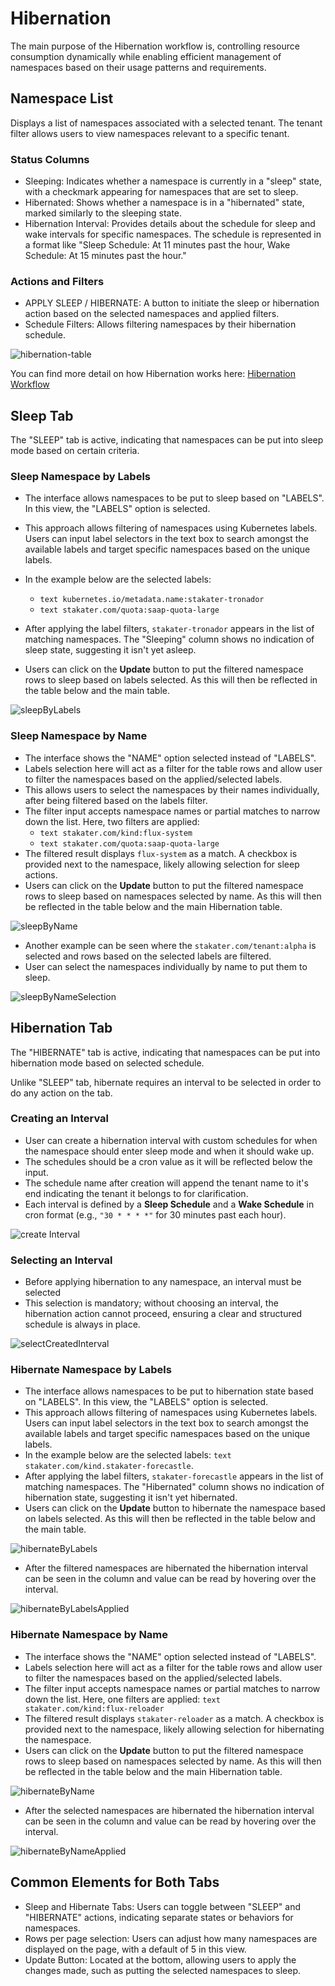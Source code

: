 # Hibernation

The main purpose of the Hibernation workflow is, controlling resource consumption dynamically while enabling efficient management of namespaces based on their usage patterns and requirements.

## Namespace List

Displays a list of namespaces associated with a selected tenant. The tenant filter allows users to view namespaces relevant to a specific tenant.

### Status Columns

- Sleeping: Indicates whether a namespace is currently in a "sleep" state, with a checkmark appearing for namespaces that are set to sleep.
- Hibernated: Shows whether a namespace is in a "hibernated" state, marked similarly to the sleeping state.
- Hibernation Interval: Provides details about the schedule for sleep and wake intervals for specific namespaces. The schedule is represented in a format like "Sleep Schedule: At 11 minutes past the hour, Wake Schedule: At 15 minutes past the hour."

### Actions and Filters

- APPLY SLEEP / HIBERNATE: A button to initiate the sleep or hibernation action based on the selected namespaces and applied filters.
- Schedule Filters: Allows filtering namespaces by their hibernation schedule.

![hibernation-table](../images/hibernation_table.png)

You can find more detail on how Hibernation works here: [Hibernation Workflow](../how-to-guides/hibernation-workflow.md)

## Sleep Tab

The "SLEEP" tab is active, indicating that namespaces can be put into sleep mode based on certain criteria.

### Sleep Namespace by Labels

- The interface allows namespaces to be put to sleep based on "LABELS". In this view, the "LABELS" option is selected.
- This approach allows filtering of namespaces using Kubernetes labels. Users can input label selectors in the text box to search amongst the available labels and target specific namespaces based on the unique labels.
- In the example below are the selected labels:
    - ```text kubernetes.io/metadata.name:stakater-tronador```
    - ```text stakater.com/quota:saap-quota-large```

- After applying the label filters, ```stakater-tronador``` appears in the list of matching namespaces. The "Sleeping" column shows no indication of sleep state, suggesting it isn't yet asleep.
- Users can click on the **Update** button to put the filtered namespace rows to sleep based on labels selected. As this will then be reflected in the table below and the main table.

![sleepByLabels](../images/sleepByLabels.png)

### Sleep Namespace by Name

- The interface shows the "NAME" option selected instead of "LABELS".
- Labels selection here will act as a filter for the table rows and allow user to filter the namespaces based on the applied/selected labels.
- This allows users to select the namespaces by their names individually, after being filtered based on the labels filter.
- The filter input accepts namespace names or partial matches to narrow down the list. Here, two filters are applied:
    - ```text stakater.com/kind:flux-system```
    - ```text stakater.com/quota:saap-quota-large```
- The filtered result displays ```flux-system``` as a match. A checkbox is provided next to the namespace, likely allowing selection for sleep actions.
- Users can click on the **Update** button to put the filtered namespace rows to sleep based on namespaces selected by name. As this will then be reflected in the table below and the main Hibernation table.

![sleepByName](../images/sleepByName.png)

- Another example can be seen where the ```stakater.com/tenant:alpha``` is selected and rows based on the selected labels are filtered.
- User can select the namespaces individually by name to put them to sleep.

![sleepByNameSelection](../images/sleepByNameSelection.png)

## Hibernation Tab

The "HIBERNATE" tab is active, indicating that namespaces can be put into hibernation mode based on selected schedule.

Unlike "SLEEP" tab, hibernate requires an interval to be selected in order to do any action on the tab.

### Creating an Interval

- User can create a hibernation interval with custom schedules for when the namespace should enter sleep mode and when it should wake up.
- The schedules should be a cron value as it will be reflected below the input.
- The schedule name after creation will append the tenant name to it's end indicating the tenant it belongs to for clarification.
- Each interval is defined by a **Sleep Schedule** and a **Wake Schedule** in cron format (e.g., `"30 * * * *"` for 30 minutes past each hour).

![create Interval](../images/createInterval.png)

### Selecting an Interval

- Before applying hibernation to any namespace, an interval must be selected
- This selection is mandatory; without choosing an interval, the hibernation action cannot proceed, ensuring a clear and structured schedule is always in place.

![selectCreatedInterval](../images/selectCreatedInterval.png)

### Hibernate Namespace by Labels

- The interface allows namespaces to be put to hibernation state based on "LABELS". In this view, the "LABELS" option is selected.
- This approach allows filtering of namespaces using Kubernetes labels. Users can input label selectors in the text box to search amongst the available labels and target specific namespaces based on the unique labels.
- In the example below are the selected labels: ```text stakater.com/kind.stakater-forecastle```.
- After applying the label filters, ```stakater-forecastle``` appears in the list of matching namespaces. The "Hibernated" column shows no indication of hibernation state, suggesting it isn't yet hibernated.
- Users can click on the **Update** button to hibernate the namespace based on labels selected. As this will then be reflected in the table below and the main table.

![hibernateByLabels](../images/hibernateByLabels.png)

- After the filtered namespaces are hibernated the hibernation interval can be seen in the column and value can be read by hovering over the interval.

![hibernateByLabelsApplied](../images/hibernateByLabelsApplied.png)

### Hibernate Namespace by Name

- The interface shows the "NAME" option selected instead of "LABELS".
- Labels selection here will act as a filter for the table rows and allow user to filter the namespaces based on the applied/selected labels.
- The filter input accepts namespace names or partial matches to narrow down the list. Here, one filters are applied: ```text stakater.com/kind:flux-reloader```
- The filtered result displays ```stakater-reloader``` as a match. A checkbox is provided next to the namespace, likely allowing selection for hibernating the namespace.
- Users can click on the **Update** button to put the filtered namespace rows to sleep based on namespaces selected by name. As this will then be reflected in the table below and the main Hibernation table.

![hibernateByName](../images/hibernateByName.png)

- After the selected namespaces are hibernated the hibernation interval can be seen in the column and value can be read by hovering over the interval.

![hibernateByNameApplied](../images/hibernateByNameApplied.png)

## Common Elements for Both Tabs

- Sleep and Hibernate Tabs: Users can toggle between "SLEEP" and "HIBERNATE" actions, indicating separate states or behaviors for namespaces.
- Rows per page selection: Users can adjust how many namespaces are displayed on the page, with a default of 5 in this view.
- Update Button: Located at the bottom, allowing users to apply the changes made, such as putting the selected namespaces to sleep.
